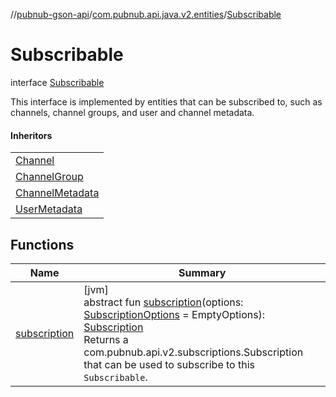 //[pubnub-gson-api](../../../index.md)/[com.pubnub.api.java.v2.entities](../index.md)/[Subscribable](index.md)

# Subscribable

interface [Subscribable](index.md)

This interface is implemented by entities that can be subscribed to, such as channels, channel groups, and user and channel metadata.

#### Inheritors

| |
|---|
| [Channel](../-channel/index.md) |
| [ChannelGroup](../-channel-group/index.md) |
| [ChannelMetadata](../-channel-metadata/index.md) |
| [UserMetadata](../-user-metadata/index.md) |

## Functions

| Name | Summary |
|---|---|
| [subscription](subscription.md) | [jvm]<br>abstract fun [subscription](subscription.md)(options: [SubscriptionOptions](../../../../../pubnub-kotlin/pubnub-kotlin-core-api/pubnub-kotlin-core-api/com.pubnub.api.v2.subscriptions/-subscription-options/index.md) = EmptyOptions): [Subscription](../../com.pubnub.api.java.v2.subscriptions/-subscription/index.md)<br>Returns a com.pubnub.api.v2.subscriptions.Subscription that can be used to subscribe to this `Subscribable`. |
